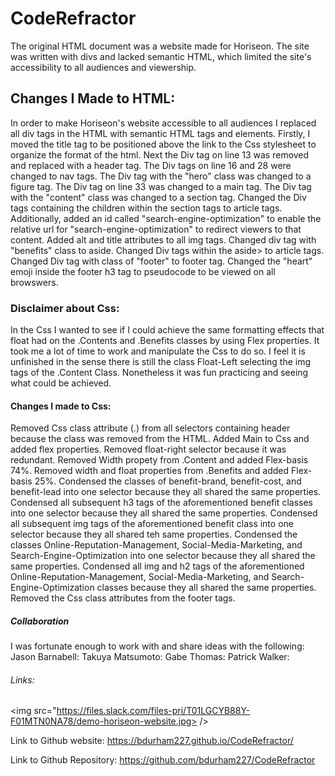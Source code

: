 # CodeRefractor
The original HTML document was a website made for Horiseon. The site was written with divs and lacked semantic HTML, which limited the site's accessibility to all audiences and viewership.

## Changes I Made to HTML:

In order to make Horiseon's website accessible to all audiences I replaced all div tags in the HTML with semantic HTML tags and elements. Firstly, I moved the title tag to be positioned above the link to the Css stylesheet to organize the format of the html. Next the Div tag on line 13 was removed and replaced with a header tag. The Div tags on line 16 and 28 were changed to nav tags.  The Div tag with the "hero" class was changed to a figure tag. The Div tag on line 33 was changed to a main tag. The Div tag with the "content" class was changed to a section tag. Changed the Div tags containing the children within the section tags to article tags. Additionally, added an id called "search-engine-optimization" to enable the relative url for "search-engine-optimization" to redirect viewers to that content. Added alt and title attributes to all img tags. Changed div tag with "benefits" class to aside. Changed Div tags within the aside> to article tags. Changed Div tag with class of "footer" to footer tag. Changed the "heart" emoji inside the footer h3 tag to pseudocode to be viewed on all browswers.

### Disclaimer about Css:
In the Css I wanted to see if I could achieve the same formatting effects that float had on the .Contents and .Benefits classes by using Flex properties. It took me a lot of time to work and manipulate the Css to do so. I feel it is unfinished in the sense there is still the class Float-Left selecting the img tags of the .Content Class. Nonetheless it was fun practicing and seeing what could be achieved.
#### Changes I made to Css:

Removed Css class attribute (.) from all selectors containing header because the class was removed from the HTML.
Added Main to Css and added flex properties.
Removed float-right selector because it was redundant.
Removed Width propety from .Content and added Flex-basis 74%.
Removed width and float properties from .Benefits and added Flex-basis 25%.
Condensed the classes of benefit-brand, benefit-cost, and benefit-lead into one selector because they all shared the same properties.
Condensed all subsequent h3 tags of the aforementioned benefit classes into one selector because they all shared the same properties.
Condensed all subsequent img tags of the aforementioned benefit class into one selector because they all shared teh same properties.
Condensed the classes Online-Reputation-Management, Social-Media-Marketing, and Search-Engine-Optimization into one selector because they all shared the same properties.
Condensed all img and h2 tags of the aforementioned Online-Reputation-Management, Social-Media-Marketing, and Search-Engine-Optimization classes because they all shared the same properties.
Removed the Css class attributes from the footer tags.

##### Collaboration

I was fortunate enough to work with and share ideas with the following:
Jason Barnabell: 
Takuya Matsumoto: 
Gabe Thomas:
Patrick Walker:

###### Links:

<img src="https://files.slack.com/files-pri/T01LGCYB88Y-F01MTN0NA78/demo-horiseon-website.jpg> />

Link to Github website:
https://bdurham227.github.io/CodeRefractor/

Link to Github Repository:
https://github.com/bdurham227/CodeRefractor